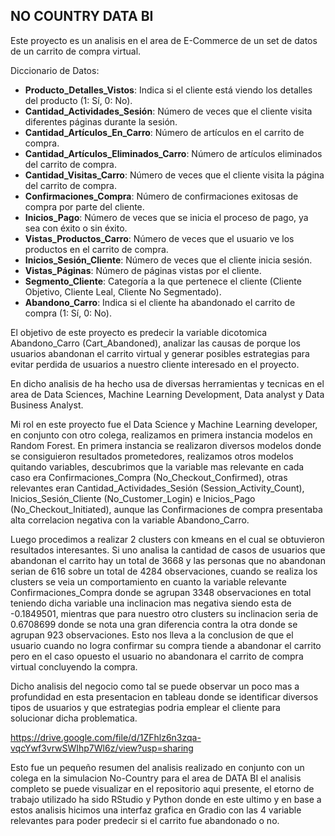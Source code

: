 ## NO COUNTRY DATA BI

Este proyecto es un analisis en el area de E-Commerce de un set de datos de un carrito de compra virtual.

Diccionario de Datos:

- **Producto_Detalles_Vistos**: Indica si el cliente está viendo los detalles del producto (1: Sí, 0: No).
- **Cantidad_Actividades_Sesión**: Número de veces que el cliente visita diferentes páginas durante la sesión.
- **Cantidad_Artículos_En_Carro**: Número de artículos en el carrito de compra.
- **Cantidad_Artículos_Eliminados_Carro**: Número de artículos eliminados del carrito de compra.
- **Cantidad_Visitas_Carro**: Número de veces que el cliente visita la página del carrito de compra.
- **Confirmaciones_Compra**: Número de confirmaciones exitosas de compra por parte del cliente.
- **Inicios_Pago**: Número de veces que se inicia el proceso de pago, ya sea con éxito o sin éxito.
- **Vistas_Productos_Carro**: Número de veces que el usuario ve los productos en el carrito de compra.
- **Inicios_Sesión_Cliente**: Número de veces que el cliente inicia sesión.
- **Vistas_Páginas**: Número de páginas vistas por el cliente.
- **Segmento_Cliente**: Categoría a la que pertenece el cliente (Cliente Objetivo, Cliente  Leal, Cliente No Segmentado).
- **Abandono_Carro**: Indica si el cliente ha abandonado el carrito de compra (1: Sí, 0: No).

El objetivo de este proyecto es predecir la variable dicotomica Abandono_Carro (Cart_Abandoned), analizar las causas de porque los usuarios 
abandonan el carrito virtual y generar posibles estrategias para evitar perdida de usuarios a nuestro cliente interesado en el proyecto. 

En dicho analisis de ha hecho usa de diversas herramientas y tecnicas en el area de Data Sciences, Machine Learning Development, Data analyst y Data Business Analyst.

Mi rol en este proyecto fue el Data Science y Machine Learning developer, en conjunto con otro colega, realizamos en primera instancia modelos en Random Forest.
En primera instancia se realizaron diversos modelos donde se consiguieron resultados prometedores, realizamos otros modelos quitando variables, 
descubrimos que la variable mas relevante en cada caso era Confirmaciones_Compra (No_Checkout_Confirmed), otras relevantes eran Cantidad_Actividades_Sesión (Session_Activity_Count), Inicios_Sesión_Cliente (No_Customer_Login) e Inicios_Pago (No_Checkout_Initiated), aunque las Confirmaciones de compra presentaba alta correlacion negativa con la variable Abandono_Carro. 


Luego procedimos a realizar 2 clusters con kmeans en el cual se obtuvieron resultados interesantes. Si uno analisa la cantidad de casos de usuarios que abandonan el carrito hay un total de 3668 y las personas que no abandonan serian de 616 sobre un total de 4284 observaciones, cuando se realiza los clusters se veia un comportamiento en cuanto la variable relevante Confirmaciones_Compra donde se agrupan 3348 observaciones en total teniendo dicha variable una inclinacion mas negativa siendo esta de -0.1849501, mientras que para nuestro otro clusters su inclinacion seria de 0.6708699 donde se nota una gran diferencia contra la otra donde se agrupan 923 observaciones. Esto nos lleva a la conclusion de que el usuario cuando no logra confirmar su compra tiende a abandonar el carrito pero en el caso opuesto el usuario no abandonara el carrito de compra virtual concluyendo la compra.

Dicho analisis del negocio como tal se puede observar un poco mas a profundidad en esta presentacion en tableau donde se identificar diversos tipos de usuarios y que estrategias podria emplear el cliente para solucionar dicha problematica.

https://drive.google.com/file/d/1ZFhlz6n3zqa-vqcYwf3vrwSWIhp7Wl6z/view?usp=sharing


Esto fue un pequeño resumen del analisis realizado en conjunto con un colega en la simulacion No-Country para el area de DATA BI el analisis completo se puede visualizar en el repositorio
aqui presente, el etorno de trabajo utilizado ha sido RStudio y Python donde en este ultimo y en base a estos analisis hicimos una interfaz grafica en Gradio con las 4 variable relevantes para poder predecir si el carrito fue abandonado o no.


